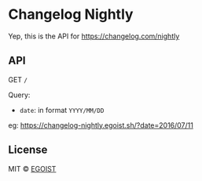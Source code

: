 # Changelog Nightly

Yep, this is the API for https://changelog.com/nightly

## API

GET `/`

Query:

- `date`: in format `YYYY/MM/DD`

eg: https://changelog-nightly.egoist.sh/?date=2016/07/11

## License

MIT &copy; [EGOIST](https://github.com/egoist)
